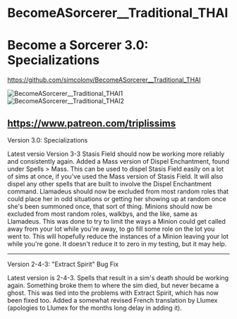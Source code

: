 # BecomeASorcerer__Traditional_THAI

# Become a Sorcerer 3.0: Specializations

https://github.com/simcolony/BecomeASorcerer__Traditional_THAI

![BecomeASorcerer__Traditional_THAI1](https://i.ytimg.com/vi/11zOPO44-8A/maxresdefault.jpg)
![BecomeASorcerer__Traditional_THAI2](http://thumbs.modthesims2.com/img/9/2/9/0/4/2/1/MTS_Triplis-1725232-banner-1.jpg)

https://www.patreon.com/triplissims
------------------------------------------------
Version 3.0: Specializations

Latest versio Version 3-3
Stasis Field should now be working more reliably and consistently again.
Added a Mass version of Dispel Enchantment, found under Spells > Mass. This can be used to dispel Stasis Field easily on a lot of sims at once, if you've used the Mass version of Stasis Field. It will also dispel any other spells that are built to involve the Dispel Enchantment command.
Llamadeus should now be excluded from most random roles that could place her in odd situations or getting her showing up at random once she's been summoned once, that sort of thing.
Minions should now be excluded from most random roles, walkbys, and the like, same as Llamadeus. This was done to try to limit the ways a Minion could get called away from your lot while you're away, to go fill some role on the lot you went to. This will hopefully reduce the instances of a Minion leaving your lot while you're gone. It doesn't reduce it to zero in my testing, but it may help.

----------------------------------------------
Version 2-4-3: "Extract Spirit" Bug Fix

Latest version is 2-4-3.
Spells that result in a sim's death should be working again. Something broke them to where the sim died, but never became a ghost. This was tied into the problems with Extract Spirit, which has now been fixed too.
Added a somewhat revised French translation by Llumex (apologies to Llumex for the months long delay in adding it).

